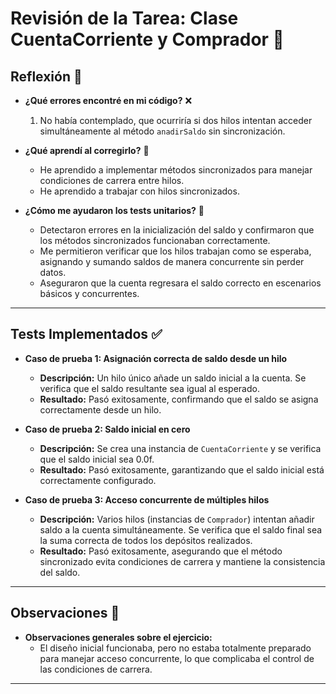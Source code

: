 # Revisión de la Tarea: Clase CuentaCorriente y Comprador 🏦

## **Reflexión** 💭

- **¿Qué errores encontré en mi código?** ❌

  1. No había contemplado, que ocurriría si dos hilos intentan acceder simultáneamente al método `anadirSaldo` sin sincronización.

- **¿Qué aprendí al corregirlo?** 🌟

  - He aprendido a implementar métodos sincronizados para manejar condiciones de carrera entre hilos.
  - He aprendido a trabajar con hilos sincronizados.

- **¿Cómo me ayudaron los tests unitarios?** 🧪
  - Detectaron errores en la inicialización del saldo y confirmaron que los métodos sincronizados funcionaban correctamente.
  - Me permitieron verificar que los hilos trabajan como se esperaba, asignando y sumando saldos de manera concurrente sin perder datos.
  - Aseguraron que la cuenta regresara el saldo correcto en escenarios básicos y concurrentes.

---

## **Tests Implementados** ✅

- **Caso de prueba 1: Asignación correcta de saldo desde un hilo**

  - **Descripción:** Un hilo único añade un saldo inicial a la cuenta. Se verifica que el saldo resultante sea igual al esperado.
  - **Resultado:** Pasó exitosamente, confirmando que el saldo se asigna correctamente desde un hilo.

- **Caso de prueba 2: Saldo inicial en cero**

  - **Descripción:** Se crea una instancia de `CuentaCorriente` y se verifica que el saldo inicial sea 0.0f.
  - **Resultado:** Pasó exitosamente, garantizando que el saldo inicial está correctamente configurado.

- **Caso de prueba 3: Acceso concurrente de múltiples hilos**
  - **Descripción:** Varios hilos (instancias de `Comprador`) intentan añadir saldo a la cuenta simultáneamente. Se verifica que el saldo final sea la suma correcta de todos los depósitos realizados.
  - **Resultado:** Pasó exitosamente, asegurando que el método sincronizado evita condiciones de carrera y mantiene la consistencia del saldo.

---

## **Observaciones** 👀

- **Observaciones generales sobre el ejercicio:**
  - El diseño inicial funcionaba, pero no estaba totalmente preparado para manejar acceso concurrente, lo que complicaba el control de las condiciones de carrera.

---
